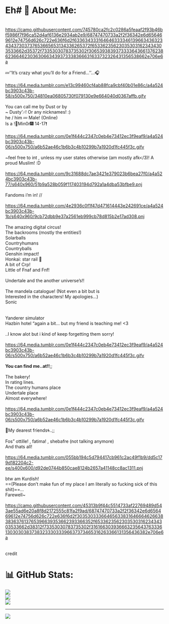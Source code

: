 # Eh# 💫 About Me:
<br>https://camo.githubusercontent.com/745780ca2fc2c0286a5feaaf2f93b46bf5986f7f96ca52d4af6136e2934ab2e9/68747470733a2f2f36342e6d656469612e74756d626c722e636f6d2f63363433316464633334613966343632343437303737653665653134336265372f653362356230353031623434303533662d35372f73353030783735302f306539383937333364366137623862366462303630663439373338366631633732326431356538662e706e6a<br><br>💤’‘It’s crazy what you’ll do for a Friend…’’…🎧<br><br>https://64.media.tumblr.com/e13c99460cf4ab88fca9cbf40b01e86c/a4a524bc3903c43b-58/s500x750/34810ea06805730f079130e9e664040d0367affb.gifv<br><br>You can call me by Dust or by <br>~ Dusty’🎶! Or any nicknames! :) <br>he / him 💤 Male! (Online)<br> Is a !💝Min0r🎆 14-17❗️<br><br>https://64.media.tumblr.com/0e1f444c2347c0eb4e73412ec3f9eaf9/a4a524bc3903c43b-06/s500x750/a6b52ae46c1b6b3c4b10299b7a1920d1fc445f3c.gifv<br><br>~feel free to int , unless my user states otherwise (am mostly afk</3)! A proud Muslim! :D <br><br>https://64.media.tumblr.com/9c31688dc7ae3421e379023b6bea27f0/a4a524bc3903c43b-77/s640x960/51b9a528b059f117403194d792a1a4dba53bfbe9.pnj<br><br>Fandoms i’m in! //<br><br>https://64.media.tumblr.com/4e2936c0f1f47d471614443e242691ce/a4a524bc3903c43b-1b/s640x960/9cb72dbb9e37a2561eb999cb78d815b2e17ad308.pnj<br><br>The amazing digital circus!<br>The backrooms (mostly the entities!)<br>Solarballs<br>Countryhumans<br>Countryballs<br>Genshin impact!<br>Honkai: star rail 🎇<br>A bit of Crp!<br>Little of Fnaf and Fnf!<br><br>Undertale and the another universe’s!!<br><br>The mandela catalogue! (Not even a bit but is<br>Interested in the characters! My apologies…)<br>Sonic <br><br><br>Yanderer simulator <br>Hazbin hotel “again a bit… but my friend is teaching me! <3<br><br>..I know alot but i kind of keep forgetting them sorry!<br><br>https://64.media.tumblr.com/0e1f444c2347c0eb4e73412ec3f9eaf9/a4a524bc3903c43b-06/s500x750/a6b52ae46c1b6b3c4b10299b7a1920d1fc445f3c.gifv<br><br>**You can find me..at!!**;; <br><br>The bakery!<br>In rating lines.<br>The country humans place<br>Undertale place<br>Almost everywhere!<br><br>https://64.media.tumblr.com/0e1f444c2347c0eb4e73412ec3f9eaf9/a4a524bc3903c43b-06/s500x750/a6b52ae46c1b6b3c4b10299b7a1920d1fc445f3c.gifv<br><br>🔆My dearest friends🌀..;;            <br><br>Fos” ottille! , fatima! , shebafre (not talking anymore)<br>And thats all!<br><br>https://64.media.tumblr.com/055bb194c5d794417cb961c2ac49f1b9/dd5c179d182204c2-ee/s400x600/d92de0744b850cae8124b2657a41148cc8ac1311.pnj<br><br> btw am Kurdish!<br> ==(Please don’t make fun of my place I am literally so fucking sick of this shit)==…<br>Farewell~<br><br>https://camo.githubusercontent.com/45313b9f44c5514733af22769489d543ae55ad6e20a8f8d2172555c81fa2f9ad/68747470733a2f2f36342e6d656469612e74756d626c722e636f6d2f30353033366465633831646664626638383637613765396639353662393366352f653362356230353031623434303533662d38312f73353030783735302f316166303936663235643763336130303038373832333033396637373465316263366131356436382e706e6a<br><br><br>credit 

# 📊 GitHub Stats:
![](https://github-readme-stats.vercel.app/api?username=Dustyyxb&theme=dark&hide_border=false&include_all_commits=false&count_private=false)<br/>
![](https://github-readme-streak-stats.herokuapp.com/?user=Dustyyxb&theme=dark&hide_border=false)<br/>
![](https://github-readme-stats.vercel.app/api/top-langs/?username=Dustyyxb&theme=dark&hide_border=false&include_all_commits=false&count_private=false&layout=compact)

---
[![](https://visitcount.itsvg.in/api?id=Dustyyxb&icon=0&color=0)](https://visitcount.itsvg.in)

<!-- Proudly created with GPRM ( https://gprm.itsvg.in ) -->
